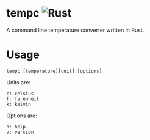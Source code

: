 # tempc ![Rust](https://github.com/npes-95/tempc/workflows/Rust/badge.svg)
A command line temperature converter written in Rust.

# Usage

```
tempc [temperature][unit]|[options]
```
Units are:
```
c: celsius
f: farenheit
k: kelvin
```
Options are:
```
h: help
v: version
```
